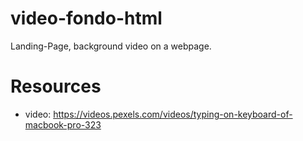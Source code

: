 # video-fondo-html
Landing-Page, background video on a webpage.

# Resources
- video: https://videos.pexels.com/videos/typing-on-keyboard-of-macbook-pro-323
